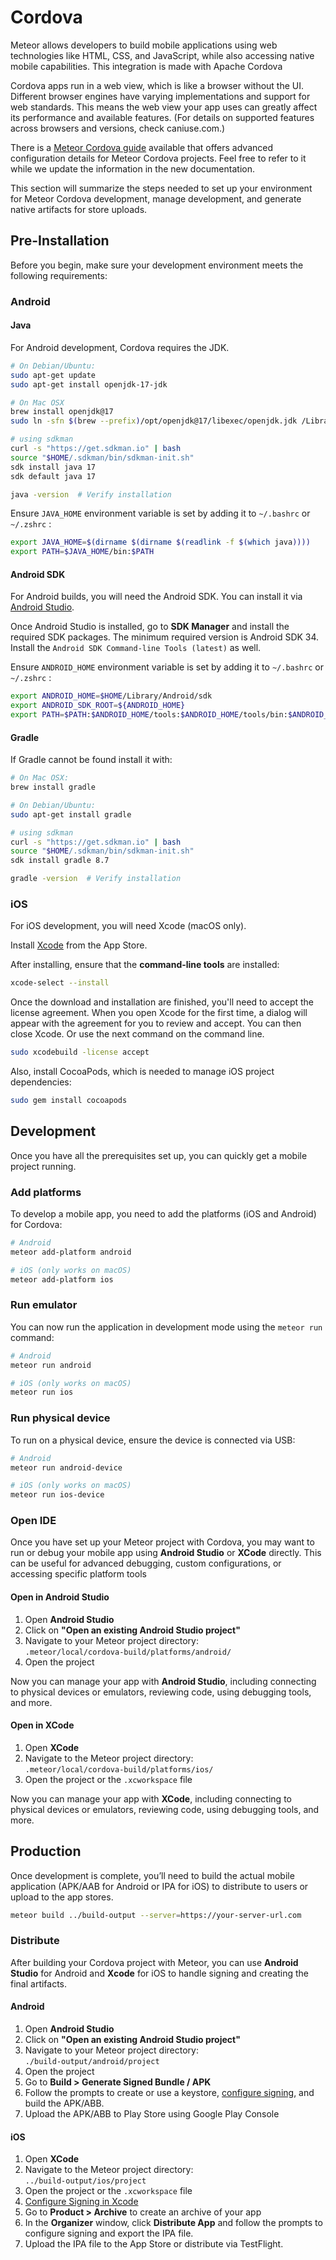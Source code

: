 
# Cordova

Meteor allows developers to build mobile applications using web technologies like HTML, CSS, and JavaScript, while also accessing native mobile capabilities. This integration is made with  Apache Cordova

Cordova apps run in a web view, which is like a browser without the UI. Different browser engines have varying implementations and support for web standards. This means the web view your app uses can greatly affect its performance and available features. (For details on supported features across browsers and versions, check caniuse.com.)

There is a [Meteor Cordova guide](https://guide.meteor.com/cordova) available that offers advanced configuration details for Meteor Cordova projects. Feel free to refer to it while we update the information in the new documentation.

This section will summarize the steps needed to set up your environment for Meteor Cordova development, manage development, and generate native artifacts for store uploads.

## Pre-Installation

Before you begin, make sure your development environment meets the following requirements:

### Android

#### Java

For Android development, Cordova requires the JDK.

``` sh
# On Debian/Ubuntu:
sudo apt-get update
sudo apt-get install openjdk-17-jdk

# On Mac OSX
brew install openjdk@17
sudo ln -sfn $(brew --prefix)/opt/openjdk@17/libexec/openjdk.jdk /Library/Java/JavaVirtualMachines/openjdk-17.jdk

# using sdkman
curl -s "https://get.sdkman.io" | bash
source "$HOME/.sdkman/bin/sdkman-init.sh"
sdk install java 17
sdk default java 17

java -version  # Verify installation
```

Ensure `JAVA_HOME` environment variable is set by adding it to `~/.bashrc` or `~/.zshrc` :

``` sh
export JAVA_HOME=$(dirname $(dirname $(readlink -f $(which java))))
export PATH=$JAVA_HOME/bin:$PATH
```


#### Android SDK

For Android builds, you will need the Android SDK. You can install it via [Android Studio](https://developer.android.com/studio).

Once Android Studio is installed, go to **SDK Manager** and install the required SDK packages. The minimum required version is Android SDK 34. Install the `Android SDK Command-line Tools (latest)` as well.

Ensure `ANDROID_HOME` environment variable is set by adding it to `~/.bashrc` or `~/.zshrc` :

```sh
export ANDROID_HOME=$HOME/Library/Android/sdk
export ANDROID_SDK_ROOT=${ANDROID_HOME}
export PATH=$PATH:$ANDROID_HOME/tools:$ANDROID_HOME/tools/bin:$ANDROID_HOME/platform-tools:$ANDROID_HOME/cmdline-tools/latest/bin:$ANDROID_HOME/emulator
```

#### Gradle

If Gradle cannot be found install it with:

```sh
# On Mac OSX:
brew install gradle

# On Debian/Ubuntu:
sudo apt-get install gradle

# using sdkman
curl -s "https://get.sdkman.io" | bash
source "$HOME/.sdkman/bin/sdkman-init.sh"
sdk install gradle 8.7

gradle -version  # Verify installation
```

### iOS

For iOS development, you will need Xcode (macOS only).

Install [Xcode](https://apps.apple.com/us/app/xcode/id497799835?mt=12) from the App Store.

After installing, ensure that the **command-line tools** are installed:

```sh
xcode-select --install
```

Once the download and installation are finished, you'll need to accept the license agreement. When you open Xcode for the first time, a dialog will appear with the agreement for you to review and accept. You can then close Xcode. Or use the next command on the command line.

```sh
sudo xcodebuild -license accept
```

Also, install CocoaPods, which is needed to manage iOS project dependencies:

```sh
sudo gem install cocoapods
```

## Development

Once you have all the prerequisites set up, you can quickly get a mobile project running.

### Add platforms

To develop a mobile app, you need to add the platforms (iOS and Android) for Cordova:

```sh
# Android
meteor add-platform android

# iOS (only works on macOS)
meteor add-platform ios
```

### Run emulator

You can now run the application in development mode using the `meteor run` command:

```sh
# Android
meteor run android

# iOS (only works on macOS)
meteor run ios
```

### Run physical device

To run on a physical device, ensure the device is connected via USB:

```sh
# Android
meteor run android-device

# iOS (only works on macOS)
meteor run ios-device
```

### Open IDE

Once you have set up your Meteor project with Cordova, you may want to run or debug your mobile app using **Android Studio** or **XCode** directly. This can be useful for advanced debugging, custom configurations, or accessing specific platform tools

#### Open in Android Studio

1. Open **Android Studio**
2. Click on **"Open an existing Android Studio project"**
3. Navigate to your Meteor project directory:  
   `.meteor/local/cordova-build/platforms/android/`
4. Open the project

Now you can manage your app with **Android Studio**, including connecting to physical devices or emulators, reviewing code, using debugging tools, and more.

#### Open in XCode

1. Open **XCode**
2. Navigate to the Meteor project directory:  
   `.meteor/local/cordova-build/platforms/ios/`
3. Open the project or the `.xcworkspace` file

Now you can manage your app with **XCode**, including connecting to physical devices or emulators, reviewing code, using debugging tools, and more.

## Production

Once development is complete, you’ll need to build the actual mobile application (APK/AAB for Android or IPA for iOS) to distribute to users or upload to the app stores.

```sh
meteor build ../build-output --server=https://your-server-url.com
```

### Distribute

After building your Cordova project with Meteor, you can use **Android Studio** for Android and **Xcode** for iOS to handle signing and creating the final artifacts.

#### Android

1. Open **Android Studio**
2. Click on **"Open an existing Android Studio project"**
3. Navigate to your Meteor project directory:  
   `./build-output/android/project`
4. Open the project
5. Go to **Build > Generate Signed Bundle / APK**
6. Follow the prompts to create or use a keystore, [configure signing](https://developer.android.com/studio/publish/app-signing#sign-apk), and build the APK/ABB.
7. Upload the APK/ABB to Play Store using Google Play Console


#### iOS

1. Open **XCode**
2. Navigate to the Meteor project directory:  
   `../build-output/ios/project`
3. Open the project or the `.xcworkspace` file
4. [Configure Signing in Xcode](https://developer.apple.com/documentation/xcode/sharing-your-teams-signing-certificates)
5. Go to **Product > Archive** to create an archive of your app
6. In the **Organizer** window, click **Distribute App** and follow the prompts to configure signing and export the IPA file.
7. Upload the IPA file to the App Store or distribute via TestFlight.
